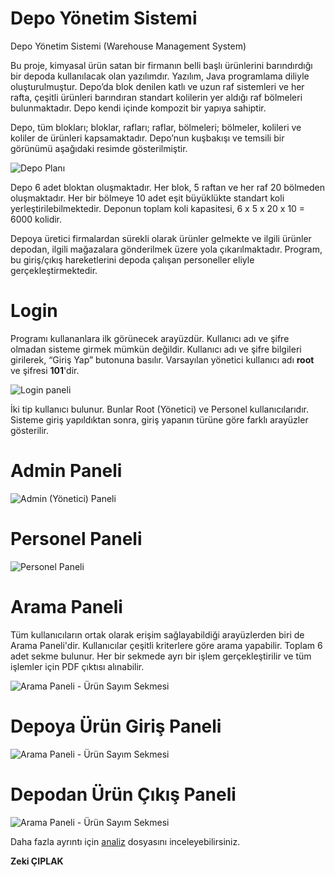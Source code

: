# Depo Yönetim Sistemi
Depo Yönetim Sistemi (Warehouse Management System)

Bu proje, kimyasal ürün satan bir firmanın belli başlı ürünlerini barındırdığı bir depoda kullanılacak olan yazılımdır. Yazılım, Java programlama diliyle oluşturulmuştur. Depo’da blok denilen katlı ve uzun raf sistemleri ve her rafta, çeşitli ürünleri barındıran standart kolilerin yer aldığı raf bölmeleri bulunmaktadır. Depo kendi içinde kompozit bir yapıya sahiptir. 

Depo, tüm blokları; bloklar, rafları; raflar, bölmeleri; bölmeler, kolileri ve koliler de ürünleri kapsamaktadır. Depo’nun kuşbakışı ve temsili bir görünümü aşağıdaki resimde gösterilmiştir.

![Depo Planı](https://github.com/zkcplk/Depo-Yonetim-Sistemi/blob/main/images/DepoTemsiliResim.png)

Depo 6 adet bloktan oluşmaktadır. Her blok, 5 raftan ve her raf 20 bölmeden oluşmaktadır. Her bir bölmeye 10 adet eşit büyüklükte standart koli yerleştirilebilmektedir. Deponun toplam koli kapasitesi, 6 x 5 x 20 x 10 = 6000 kolidir.

Depoya üretici firmalardan sürekli olarak ürünler gelmekte ve ilgili ürünler depodan, ilgili mağazalara gönderilmek üzere yola çıkarılmaktadır. Program, bu giriş/çıkış hareketlerini depoda çalışan personeller eliyle gerçekleştirmektedir. 

# Login
Programı kullananlara ilk görünecek arayüzdür. Kullanıcı adı ve şifre olmadan sisteme girmek mümkün değildir. Kullanıcı adı ve şifre bilgileri girilerek, “Giriş Yap” butonuna basılır. Varsayılan yönetici kullanıcı adı **root** ve şifresi **101**'dir.

![Login paneli](https://github.com/zkcplk/Depo-Yonetim-Sistemi/blob/main/images/Login.png)

İki tip kullanıcı bulunur. Bunlar Root (Yönetici) ve Personel kullanıcılarıdır. Sisteme giriş yapıldıktan sonra, giriş yapanın türüne göre farklı arayüzler gösterilir.

# Admin Paneli
![Admin (Yönetici) Paneli](https://github.com/zkcplk/Depo-Yonetim-Sistemi/blob/main/images/AdminPanel.png)

# Personel Paneli
![Personel Paneli](https://github.com/zkcplk/Depo-Yonetim-Sistemi/blob/main/images/PersonelPanel.png)

# Arama Paneli
Tüm kullanıcıların ortak olarak erişim sağlayabildiği arayüzlerden biri de Arama Paneli'dir. Kullanıcılar çeşitli kriterlere göre arama yapabilir. Toplam 6 adet sekme
bulunur. Her bir sekmede ayrı bir işlem gerçekleştirilir ve tüm işlemler için PDF çıktısı alınabilir.

![Arama Paneli - Ürün Sayım Sekmesi](https://github.com/zkcplk/Depo-Yonetim-Sistemi/blob/main/images/AramaPanelUrunSayim.png)

# Depoya Ürün Giriş Paneli
![Arama Paneli - Ürün Sayım Sekmesi](https://github.com/zkcplk/Depo-Yonetim-Sistemi/blob/main/images/UrunGelisi.png)

# Depodan Ürün Çıkış Paneli
![Arama Paneli - Ürün Sayım Sekmesi](https://github.com/zkcplk/Depo-Yonetim-Sistemi/blob/main/images/UrunGidisi.png)

Daha fazla ayrıntı için [analiz](https://github.com/zkcplk/Depo-Yonetim-Sistemi/blob/main/analiz.pdf) dosyasını inceleyebilirsiniz.

**Zeki ÇIPLAK**
